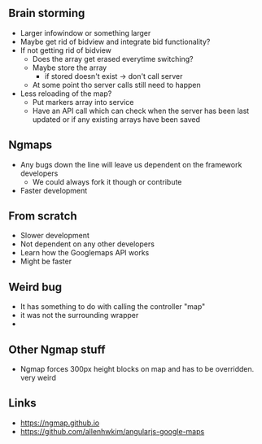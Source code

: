 ## Brain storming
  - Larger infowindow or something larger
  - Maybe get rid of bidview and integrate bid functionality?
  - If not getting rid of bidview
    - Does the array get erased everytime switching?
    - Maybe store the array
      - if stored doesn't exist -> don't call server
    - At some point tho server calls still need to happen
  - Less reloading of the map?
    - Put markers array into service
    - Have an API call which can check when the server has been last updated or if any
      existing arrays have been saved 





##  Ngmaps
  - Any bugs down the line will leave us dependent on the framework developers
    - We could always fork it though or contribute
  - Faster development

##  From scratch
  - Slower development
  - Not dependent on any other developers
  - Learn how the Googlemaps API works
  - Might be faster


##  Weird bug
  - It has something to do with calling the controller "map"
  - it was not the surrounding wrapper
  -

## Other Ngmap stuff
  - Ngmap forces 300px height blocks on map and has to be overridden. very weird


##  Links
  - https://ngmap.github.io
  - https://github.com/allenhwkim/angularjs-google-maps
